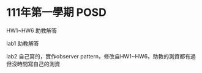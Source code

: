 # 111年第一學期 POSD
HW1~HW6 助教解答

lab1 助教解答

lab2 自己寫的，實作observer pattern，修改自HW1~HW6，助教的測資都有過但沒時間寫自己的測資
